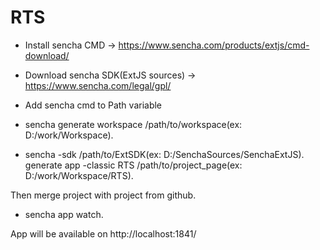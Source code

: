 # RTS
- Install sencha CMD -> https://www.sencha.com/products/extjs/cmd-download/
- Download sencha SDK(ExtJS sources) -> https://www.sencha.com/legal/gpl/
- Add sencha cmd to Path variable

- 	sencha generate workspace /path/to/workspace(ex: D:/work/Workspace).
- 	sencha -sdk /path/to/ExtSDK(ex: D:/SenchaSources/SenchaExtJS).
	generate app -classic RTS /path/to/project_page(ex: D:/work/Workspace/RTS).
	
Then merge project with project from github.

-	sencha app watch.
	

App will be available on http://localhost:1841/
